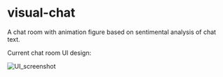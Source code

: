 # visual-chat
A chat room with animation figure based on sentimental analysis of chat text.



Current chat room UI design:

![UI_screenshot](.\UI_screenshot.jpg)